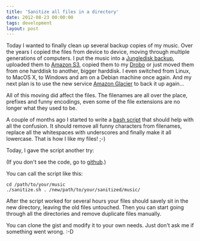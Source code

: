 ```yaml
---
title: 'Sanitize all files in a directory'
date: 2012-08-23 00:00:00
tags: development
layout: post
---
```

Today I wanted to finally clean up several backup copies of my music.
Over the years I copied the files from device to device, moving through
multiple generations of computers. I put the music into a [Jungledisk
backup][0], uploaded them to [Amazon S3][1], copied them to my
[Drobo][3] or just moved them from one harddisk to another, bigger
harddisk. I even switched from Linux, to MacOS X, to Windows and am
on a Debian machine once again. And my next plan is to use the new
service [Amazon Glacier][2] to back it up again...

All of this moving did affect the files. The filenames are all over the
place, prefixes and funny encodings, even some of the file extensions
are no longer what they used to be.

A couple of months ago I started to write a [bash script][4] that should
help with all the confusion. It should remove all funny characters from
filenames, replace all the whitespaces with underscores and finally make
it all lowercase. That is how I like my files! ;-)

Today, I gave the script another try:

<script src="https://gist.github.com/3438761.js"> </script>

(If you don't see the code, go to [github][5].)

You can call the script like this:

    cd /path/to/your/music
    ./sanitize.sh . /new/path/to/your/sanitized/music/

After the script worked for several hours your files should savely sit
in the new directory, leaving the old files untouched. Then you can
start going through all the directories and remove duplicate files
manually.

You can clone the gist and modify it to your own needs. Just don't ask
me if something went wrong. :-D

[0]: https://www.jungledisk.com/
[1]: http://aws.amazon.com/s3/
[2]: http://aws.amazon.com/glacier/
[3]: http://drobo.com/
[4]: http://tldp.org/LDP/abs/html/
[5]: https://gist.github.com/3438761
